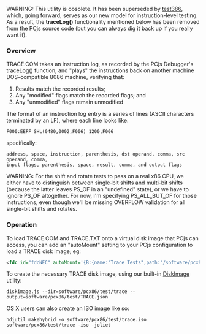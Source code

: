 WARNING: This utility is obsolete.  It has been superseded by [test386](/software/pcx86/test/cpu/80386/),
which, going forward, serves as our new model for instruction-level testing.  As a result,
the **traceLog()** functionality mentioned below has been removed from the PCjs source code
(but you can always dig it back up if you really want it).

### Overview

TRACE.COM takes an instruction log, as recorded by the PCjs Debugger's traceLog() function, and
"plays" the instructions back on another machine DOS-compatible 8086 machine, verifying that:

 1. Results match the recorded results;
 2. Any "modified" flags match the recorded flags; and
 3. Any "unmodified" flags remain unmodified

The format of an instruction log entry is a series of lines (ASCII characters terminated by an LF),
where each line looks like:

	F000:EEFF SHL(0480,0002,F006) 1200,F006

specifically:

	address, space, instruction, parenthesis, dst operand, comma, src operand, comma,
	input flags, parenthesis, space, result, comma, and output flags

WARNING: For the shift and rotate tests to pass on a real x86 CPU, we either have to distinguish
between single-bit shifts and multi-bit shifts (because the latter leaves PS_OF in an "undefined"
state), or we have to ignore PS_OF altogether.  For now, I'm specifying PS_ALL_BUT_OF for those
instructions, even though we'll be missing OVERFLOW validation for all single-bit shifts and rotates.

### Operation

To load TRACE.COM and TRACE.TXT onto a virtual disk image that PCjs can access, you can add an
"autoMount" setting to your PCjs <fdc> configuration to load a TRACE disk image; eg:

```xml
<fdc id="fdcNEC" autoMount='{B:{name:"Trace Tests",path:"/software/pcx86/test/TRACE.json"}}'/>
```

To create the necessary TRACE disk image, using our built-in [DiskImage](/tools/diskimage/) utility:

	diskimage.js --dir=software/pcx86/test/trace --output=software/pcx86/test/TRACE.json

OS X users can also create an ISO image like so:

	hdiutil makehybrid -o software/pcx86/test/trace.iso software/pcx86/test/trace -iso -joliet
